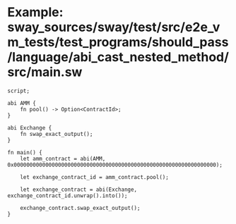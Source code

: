 # Example: sway_sources/sway/test/src/e2e_vm_tests/test_programs/should_pass/language/abi_cast_nested_method/src/main.sw

```sway
script;

abi AMM {
    fn pool() -> Option<ContractId>;
}

abi Exchange {
    fn swap_exact_output();
}

fn main() {
    let amm_contract = abi(AMM, 0x0000000000000000000000000000000000000000000000000000000000000000);

    let exchange_contract_id = amm_contract.pool();

    let exchange_contract = abi(Exchange, exchange_contract_id.unwrap().into());
    
    exchange_contract.swap_exact_output();
}
```
